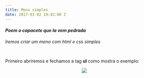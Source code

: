 ```yaml
---
title: Menu simples
date: 2017-01-02 19:42:00 Z
---
```


<h4><b><i>Poem o capacete que la vem pedrada</i></b></h4>
<p><i>Iremos criar um meno com html e css simples</i></p>
<br>
<p>Primeiro abriremos e fechamos a tag <b>ul</b> como mostra o exemplo:</p>
<center><img src="/uploads/menu1.png"></center>

